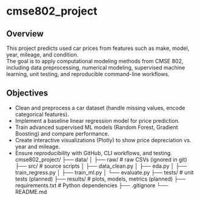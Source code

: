 # cmse802_project
## Overview
This project predicts used car prices from features such as make, model, year, mileage, and condition.  
The goal is to apply computational modeling methods from CMSE 802, including data preprocessing, numerical modeling, supervised machine learning, unit testing, and reproducible command-line workflows.  

## Objectives
- Clean and preprocess a car dataset (handle missing values, encode categorical features).  
- Implement a baseline linear regression model for price prediction.  
- Train advanced supervised ML models (Random Forest, Gradient Boosting) and compare performance.  
- Create interactive visualizations (Plotly) to show price depreciation vs. year and mileage.  
- Ensure reproducibility with GitHub, CLI workflows, and testing.  
cmse802_project/
├── data/
│ ├── raw/ # raw CSVs (ignored in git)
├── src/ # source scripts
│ ├── data_clean.py
│ ├── eda.py
│ ├── train_regress.py
│ ├── train_ml.py
│ └── evaluate.py
├── tests/ # unit tests (planned)
├── results/ # plots, models, metrics (planned)
├── requirements.txt # Python dependencies
├── .gitignore
└── README.md

